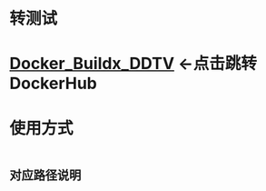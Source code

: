 # 转测试 

# [Docker_Buildx_DDTV](https://hub.docker.com/r/zzcabc/ddtv) <-点击跳转DockerHub


# 使用方式
```sh

```

## 对应路径说明

